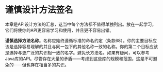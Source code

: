 # 谨慎设计方法签名

本章是API设计方法的汇总，这当中每个方法都不值得单独列出。放在一起学习，它们将使你的API更容易学习和使用，并且更不容易出错。

**谨慎选择方法名称**。名称应始终遵循标准的命名约定（条款68）。你的主要目标应该是选择容易理解的并且与同一包下的其他名称一致的名称。你的第二个目标应该是选择与更广泛的共识相一致的名字。避免长方法名。如果有疑问，可以参考Java库的API。尽管存在大量的矛盾——考虑到这些库的规模和范围，这是不可避免的——但也存在相当多的共识。
